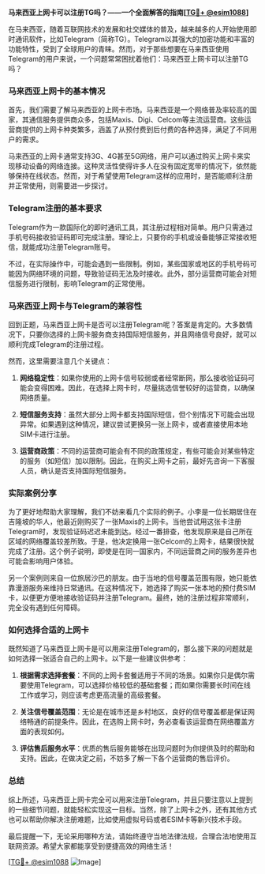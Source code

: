 **马来西亚上网卡可以注册TG吗？——一个全面解答的指南[[TG💪+ @esim1088](https://t.me/s/esim1088)]**

在马来西亚，随着互联网技术的发展和社交媒体的普及，越来越多的人开始使用即时通讯软件，比如Telegram（简称TG）。Telegram以其强大的加密功能和丰富的功能特性，受到了全球用户的青睐。然而，对于那些想要在马来西亚使用Telegram的用户来说，一个问题常常困扰着他们：马来西亚上网卡可以注册TG吗？

### 马来西亚上网卡的基本情况

首先，我们需要了解马来西亚的上网卡市场。马来西亚是一个网络普及率较高的国家，其通信服务提供商众多，包括Maxis、Digi、Celcom等主流运营商。这些运营商提供的上网卡种类繁多，涵盖了从预付费到后付费的各种选择，满足了不同用户的需求。

马来西亚的上网卡通常支持3G、4G甚至5G网络，用户可以通过购买上网卡来实现移动设备的网络连接。这种灵活性使得许多人在没有固定宽带的情况下，依然能够保持在线状态。然而，对于希望使用Telegram这样的应用时，是否能顺利注册并正常使用，则需要进一步探讨。

### Telegram注册的基本要求

Telegram作为一款国际化的即时通讯工具，其注册过程相对简单。用户只需通过手机号码接收验证码即可完成注册。理论上，只要你的手机或设备能够正常接收短信，就能成功注册Telegram账号。

不过，在实际操作中，可能会遇到一些限制。例如，某些国家或地区的手机号码可能因为网络环境的问题，导致验证码无法及时接收。此外，部分运营商可能会对短信服务进行限制，影响Telegram的正常使用。

### 马来西亚上网卡与Telegram的兼容性

回到正题，马来西亚上网卡是否可以注册Telegram呢？答案是肯定的。大多数情况下，只要你选择的上网卡服务商支持国际短信服务，并且网络信号良好，就可以顺利完成Telegram的注册过程。

然而，这里需要注意几个关键点：

1. **网络稳定性**：如果你使用的上网卡信号较弱或者经常断网，那么接收验证码可能会变得困难。因此，在选择上网卡时，尽量挑选信誉较好的运营商，以确保网络质量。
   
2. **短信服务支持**：虽然大部分上网卡都支持国际短信，但个别情况下可能会出现异常。如果遇到这种情况，建议尝试更换另一张上网卡，或者直接使用本地SIM卡进行注册。

3. **运营商政策**：不同的运营商可能会有不同的政策规定，有些可能会对某些特定的服务（如短信）加以限制。因此，在购买上网卡之前，最好先咨询一下客服人员，确认是否支持国际短信服务。

### 实际案例分享

为了更好地帮助大家理解，我们不妨来看几个实际的例子。小李是一位长期居住在吉隆坡的华人，他最近刚购买了一张Maxis的上网卡。当他尝试用这张卡注册Telegram时，发现验证码迟迟未能到达。经过一番排查，他发现原来是自己所在区域的网络覆盖较差所致。于是，他决定换用一张Celcom的上网卡，结果很快就完成了注册。这个例子说明，即使是在同一国家内，不同运营商之间的服务差异也可能会影响用户体验。

另一个案例则来自一位旅居沙巴的朋友。由于当地的信号覆盖范围有限，她只能依靠漫游服务来维持日常通讯。在这种情况下，她选择了购买一张本地的预付费SIM卡，以便更方便地接收验证码并注册Telegram。最终，她的注册过程非常顺利，完全没有遇到任何障碍。

### 如何选择合适的上网卡

既然知道了马来西亚上网卡是可以用来注册Telegram的，那么接下来的问题就是如何选择一张适合自己的上网卡。以下是一些建议供参考：

1. **根据需求选择套餐**：不同的上网卡套餐适用于不同的场景。如果你只是偶尔需要使用Telegram，可以选择价格较低的基础套餐；而如果你需要长时间在线工作或学习，则应该考虑更高流量的高级套餐。

2. **关注信号覆盖范围**：无论是在城市还是乡村地区，良好的信号覆盖都是保证网络畅通的前提条件。因此，在选购上网卡时，务必查看该运营商在网络覆盖方面的表现如何。

3. **评估售后服务水平**：优质的售后服务能够在出现问题时为你提供及时的帮助和支持。因此，在做决定之前，不妨多了解一下各个运营商的售后评价。

### 总结

综上所述，马来西亚上网卡完全可以用来注册Telegram，并且只要注意以上提到的一些细节问题，就能轻松实现这一目标。当然，除了上网卡之外，还有其他方式也可以帮助你解决注册难题，比如使用虚拟号码或者ESIM卡等新兴技术手段。

最后提醒一下，无论采用哪种方法，请始终遵守当地法律法规，合理合法地使用互联网资源。希望大家都能享受到便捷高效的网络生活！

[[TG💪+ @esim1088](https://t.me/s/esim1088) ![Image](https://i.postimg.cc/4NQfJmqS/Snipaste-2025-05-13-00-14-12.png)]